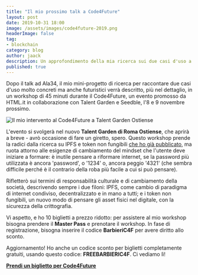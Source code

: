 ```yaml
---
title: "Il mio prossimo talk a Code4Future"
layout: post
date: 2019-10-31 18:00
image: /assets/images/code4future-2019.png
headerImage: false
tag:
- blockchain
category: blog
author: jaack
description: Un approfondimento della mia ricerca sui due casi d'uso a cui tengo di più
published: true
---
```

Dopo il talk ad Ala34, il mio mini-progetto di ricerca per raccontare due casi d'uso
molto concreti ma anche futuristici verrà descritto, più nel dettaglio, in un workshop di 45 minuti durante il Code4Future, un evento promosso da HTML.it in collaborazione con Talent Garden e Seedble, l'8 e 9 novembre prossimo.

<img class="image" src="{{base}}/assets/images/code4future-2019.png" alt="Il mio intervento al Code4Future a Talent Garden Ostiense" />

L'evento si svolgerà nel nuovo **Talent Garden di Roma Ostiense**, che aprirà a breve - avrò occasione di fare un giretto, spero. Questo workshop prende la radici dalla ricerca su IPFS e token non fungibili [che ho già pubblicato](https://jaack.me/blockchain-201-ipfs-token-non-fungibili/), ma ruota attorno alle esigenze di cambiamento del mindset che l'utente deve iniziare a formare: è inutile pensare a riformare internet, se la password più utilizzata è ancora 'password', o '1234' o, ancora peggio '4321' (che sembra difficile perché è il contrario della roba più facile a cui si può pensare).

Rifletterò sui termini di responsabilità culturale e di cambiamento della società, descrivendo sempre i due filoni: IPFS, come cambio di paradigma di internet condiviso, decentralizzato e in mano a tutti; e i token non fungibili, un nuovo modo di pensare gli asset fisici nel digitale, con la sicurezza della crittografia.

Vi aspetto, e ho 10 biglietti a prezzo ridotto: per assistere al mio workshop bisogna
prendere il **Master Pass** e prenotare il workshop. In fase di registrazione, bisogna inserire il codice **BarbieriC4F** per avere diritto allo sconto.

Aggiornamento! Ho anche un codice sconto per biglietti completamente gratuiti, usando questo codice: **FREEBARBIERIC4F**. Ci vediamo lì!

[**Prendi un biglietto per Code4Future**](https://www.code4future.it/#ticketing)
